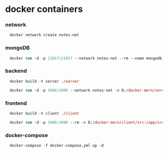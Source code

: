 # docker containers

### network

```ps
  docker network create notes-net
```

### mongoDB

```ps
  docker run -d -p 21017:21017 --network notes-net --rm --name mongodb mongo
```

### backend

```ps
  docker build -t server ./server
```

```ps
  docker run -d -p 5000:5000 --network notes-net -v D:/docker-mern/server:/app -v /app/node_modules --rm --name notes-backend server
```

### frontend

```ps
  docker build -t client ./client
```

```ps
  docker run -d -p 3000:3000 --rm -v D:/docker-mern/client/src:/app/src -v /app/node_modules --name notes-frontend client
```

### docker-compose

```ps
  docker-compose -f docker-compose.yml up -d
```
